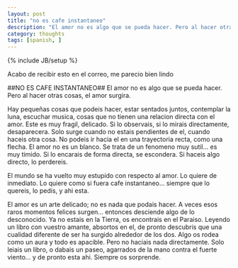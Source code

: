 ```yaml
---
layout: post
title: "no es cafe instantaneo"
description: "El amor no es algo que se pueda hacer. Pero al hacer otras cosas, el amor surgira."
category: thoughts
tags: [spanish, ]
---
```

{% include JB/setup %}

Acabo de recibir esto en el correo, me parecio bien lindo

##NO ES CAFE INSTANTANEO##
El amor no es algo que se pueda hacer. Pero al hacer otras cosas, el amor surgira.

Hay pequeñas cosas que podeis hacer, estar sentados juntos, contemplar la luna, escuchar musica, cosas que no tienen una relacion directa con el amor. Este es muy fragil, delicado. Si lo observais, si lo mirais directamente, desaparecera. Solo surge cuando no estais pendientes de el, cuando haceis otra cosa. No podeis ir hacia el en una trayectoria recta, como una flecha. El amor no es un blanco. Se trata de un fenomeno muy sutil... es muy timido. Si lo encarais de forma directa, se escondera. Si haceis algo directo, lo perdereis.

El mundo se ha vuelto muy estupido con respecto al amor. Lo quiere de inmediato. Lo quiere como si fuera cafe instantaneo... siempre que lo quereis, lo pedis, y ahi esta.

El amor es un arte delicado; no es nada que podais hacer. A veces esos raros momentos felices surgen... entonces desciende algo de lo desconocido. Ya no estais en la Tierra, os encontrais en el Paraiso. Leyendo un libro con vuestro amante, absortos en el, de pronto descubris que una cualidad diferente de ser ha surgido alrededor de los dos. Algo os rodea como un aura y todo es apacible. Pero no haciais nada directamente. Solo leiais un libro, o dabais un paseo, agarrados de la mano contra el fuerte viento... y de pronto esta ahi. Siempre os sorprende.

